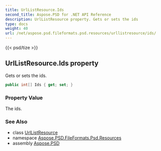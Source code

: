 ```yaml
---
title: UrlListResource.Ids
second_title: Aspose.PSD for .NET API Reference
description: UrlListResource property. Gets or sets the ids
type: docs
weight: 40
url: /net/aspose.psd.fileformats.psd.resources/urllistresource/ids/
---
```

{{< psd/tize >}}
## UrlListResource.Ids property

Gets or sets the ids.

```csharp
public int[] Ids { get; set; }
```

### Property Value

The ids.

### See Also

* class [UrlListResource](../)
* namespace [Aspose.PSD.FileFormats.Psd.Resources](../../urllistresource/)
* assembly [Aspose.PSD](../../../)


